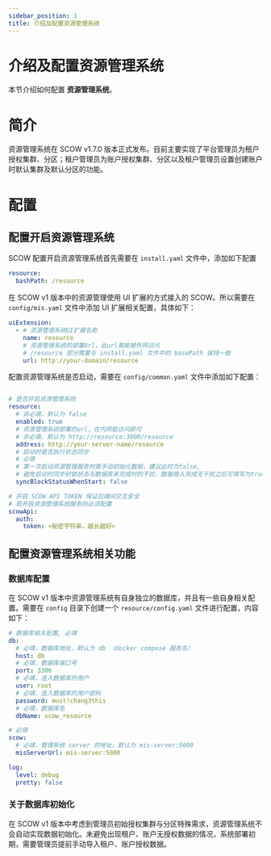 ```yaml
---
sidebar_position: 1
title: 介绍及配置资源管理系统
---
```


# 介绍及配置资源管理系统

本节介绍如何配置 **资源管理系统**。

# 简介

资源管理系统在 SCOW v1.7.0 版本正式发布。目前主要实现了平台管理员为租户授权集群、分区；租户管理员为账户授权集群、分区以及租户管理员设置创建账户时默认集群及默认分区的功能。

# 配置

## 配置开启资源管理系统

SCOW 配置开启资源管理系统首先需要在 `install.yaml` 文件中，添加如下配置

```YAML
resource:
  bashPath: /resource
```

在 SCOW v1 版本中的资源管理使用 UI 扩展的方式接入的 SCOW。所以需要在 `config/mis.yaml` 文件中添加 UI 扩展相关配置，具体如下：

```YAML
uiExtension:
  - # 资源管理系统UI扩展名称                                 
    name: resource
    # 资源管理系统的部署Url，此url需能被外网访问
    # /resource 部分需要与 install.yaml 文件中的 basePath 保持一致
    url: http://your-domain/resource
```

配置资源管理系统是否启动，需要在 `config/common.yaml` 文件中添加如下配置：

```YAML

# 是否开启资源管理系统
resource:
  # 非必填，默认为 false
  enabled: true
  # 资源管理系统部署的url，在内网能访问即可
  # 非必填，默认为 http://resource:3000/resource
  address: http://your-server-name/resource
  # 启动时是否执行状态同步
  # 必填
  # 第一次启动资源管理服务时需手动初始化数据，建议此时为false, 
  # 避免启动时同步封锁状态与数据库未完成时的干扰，数据吸入完成无干扰之后可填写为true
  syncBlockStatusWhenStart: false

# 开启 SCOW API TOKEN 保证后端间交互安全
# 若开启资源管理系统服务则必须配置
scowApi:
  auth:
    token: <秘密字符串，越长越好>

```

## 配置资源管理系统相关功能

### 数据库配置
在 SCOW v1 版本中资源管理系统有自身独立的数据库，并且有一些自身相关配置。需要在 `config` 目录下创建一个 `resource/config.yaml` 文件进行配置，内容如下：

```YAML
# 数据库相关配置, 必填
db:
  # 必填，数据库地址，默认为 db （docker compose 服务名）
  host: db
  # 必填，数据库端口号
  port: 3306
  # 必填，连入数据库的用户
  user: root
  # 必填，连入数据库的用户密码
  password: must!chang3this
  # 必填，数据库名
  dbName: scow_resource

# 必填
scow:
  # 必填，管理系统 server 的地址，默认为 mis-server:5000
  misServerUrl: mis-server:5000

log:
  level: debug
  pretty: false  
```

### 关于数据库初始化

在 SCOW v1 版本中考虑到管理员初始授权集群与分区特殊需求，资源管理系统不会自动实现数据初始化。未避免出现租户、账户无授权数据的情况，系统部署初期，需要管理员提前手动导入租户、账户授权数据。